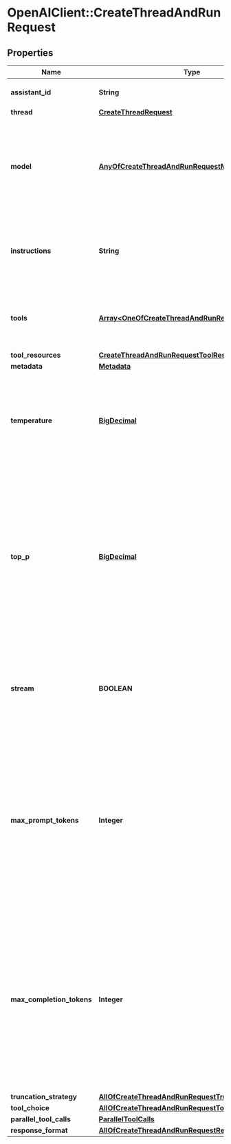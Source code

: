 # OpenAIClient::CreateThreadAndRunRequest

## Properties
Name | Type | Description | Notes
------------ | ------------- | ------------- | -------------
**assistant_id** | **String** | The ID of the [assistant](/docs/api-reference/assistants) to use to execute this run. | 
**thread** | [**CreateThreadRequest**](CreateThreadRequest.md) |  | [optional] 
**model** | [**AnyOfCreateThreadAndRunRequestModel**](AnyOfCreateThreadAndRunRequestModel.md) | The ID of the [Model](/docs/api-reference/models) to be used to execute this run. If a value is provided here, it will override the model associated with the assistant. If not, the model associated with the assistant will be used. | [optional] 
**instructions** | **String** | Override the default system message of the assistant. This is useful for modifying the behavior on a per-run basis. | [optional] 
**tools** | [**Array&lt;OneOfCreateThreadAndRunRequestToolsItems&gt;**](.md) | Override the tools the assistant can use for this run. This is useful for modifying the behavior on a per-run basis. | [optional] 
**tool_resources** | [**CreateThreadAndRunRequestToolResources**](CreateThreadAndRunRequestToolResources.md) |  | [optional] 
**metadata** | [**Metadata**](Metadata.md) |  | [optional] 
**temperature** | [**BigDecimal**](BigDecimal.md) | What sampling temperature to use, between 0 and 2. Higher values like 0.8 will make the output more random, while lower values like 0.2 will make it more focused and deterministic.  | [optional] [default to 1]
**top_p** | [**BigDecimal**](BigDecimal.md) | An alternative to sampling with temperature, called nucleus sampling, where the model considers the results of the tokens with top_p probability mass. So 0.1 means only the tokens comprising the top 10% probability mass are considered.  We generally recommend altering this or temperature but not both.  | [optional] [default to 1]
**stream** | **BOOLEAN** | If &#x60;true&#x60;, returns a stream of events that happen during the Run as server-sent events, terminating when the Run enters a terminal state with a &#x60;data: [DONE]&#x60; message.  | [optional] 
**max_prompt_tokens** | **Integer** | The maximum number of prompt tokens that may be used over the course of the run. The run will make a best effort to use only the number of prompt tokens specified, across multiple turns of the run. If the run exceeds the number of prompt tokens specified, the run will end with status &#x60;incomplete&#x60;. See &#x60;incomplete_details&#x60; for more info.  | [optional] 
**max_completion_tokens** | **Integer** | The maximum number of completion tokens that may be used over the course of the run. The run will make a best effort to use only the number of completion tokens specified, across multiple turns of the run. If the run exceeds the number of completion tokens specified, the run will end with status &#x60;incomplete&#x60;. See &#x60;incomplete_details&#x60; for more info.  | [optional] 
**truncation_strategy** | [**AllOfCreateThreadAndRunRequestTruncationStrategy**](AllOfCreateThreadAndRunRequestTruncationStrategy.md) |  | [optional] 
**tool_choice** | [**AllOfCreateThreadAndRunRequestToolChoice**](AllOfCreateThreadAndRunRequestToolChoice.md) |  | [optional] 
**parallel_tool_calls** | [**ParallelToolCalls**](ParallelToolCalls.md) |  | [optional] 
**response_format** | [**AllOfCreateThreadAndRunRequestResponseFormat**](AllOfCreateThreadAndRunRequestResponseFormat.md) |  | [optional] 


